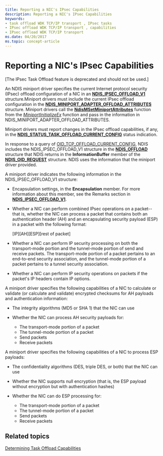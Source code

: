 ```yaml
---
title: Reporting a NIC's IPsec Capabilities
description: Reporting a NIC's IPsec Capabilities
keywords:
- task offload WDK TCP/IP transport , IPsec tasks
- IPsec offload WDK TCP/IP transport , capabilities
- IPsec offload WDK TCP/IP transport
ms.date: 04/20/2017
ms.topic: concept-article
---
```


# Reporting a NIC's IPsec Capabilities

\[The IPsec Task Offload feature is deprecated and should not be used.\]




An NDIS miniport driver specifies the current Internet protocol security (IPsec) offload configuration of a NIC in an [**NDIS\_IPSEC\_OFFLOAD\_V1**](/windows-hardware/drivers/ddi/ntddndis/ns-ntddndis-_ndis_ipsec_offload_v1) structure.Miniport drivers must include the current IPsec offload configuration in the [**NDIS\_MINIPORT\_ADAPTER\_OFFLOAD\_ATTRIBUTES**](/windows-hardware/drivers/ddi/ndis/ns-ndis-_ndis_miniport_adapter_offload_attributes) structure. Miniport drivers call the [**NdisMSetMiniportAttributes**](/windows-hardware/drivers/ddi/ndis/nf-ndis-ndismsetminiportattributes) function from the [*MiniportInitializeEx*](/windows-hardware/drivers/ddi/ndis/nc-ndis-miniport_initialize) function and pass in the information in NDIS\_MINIPORT\_ADAPTER\_OFFLOAD\_ATTRIBUTES.

Miniport drivers must report changes in the IPsec offload capabilities, if any, in the [**NDIS\_STATUS\_TASK\_OFFLOAD\_CURRENT\_CONFIG**](./ndis-status-task-offload-current-config.md) status indication.

In response to a query of [OID\_TCP\_OFFLOAD\_CURRENT\_CONFIG](./oid-tcp-offload-current-config.md), NDIS includes the NDIS\_IPSEC\_OFFLOAD\_V1 structure in the [**NDIS\_OFFLOAD**](/windows-hardware/drivers/ddi/ntddndis/ns-ntddndis-_ndis_offload) structure that NDIS returns in the **InformationBuffer** member of the [**NDIS\_OID\_REQUEST**](/windows-hardware/drivers/ddi/oidrequest/ns-oidrequest-ndis_oid_request) structure. NDIS uses the information that the miniport driver provided.

A miniport driver indicates the following information in the NDIS\_IPSEC\_OFFLOAD\_V1 structure:

-   Encapsulation settings, in the **Encapsulation** member. For more information about this member, see the Remarks section in [**NDIS\_IPSEC\_OFFLOAD\_V1**](/windows-hardware/drivers/ddi/ntddndis/ns-ntddndis-_ndis_ipsec_offload_v1).

-   Whether a NIC can perform combined IPsec operations on a packet--that is, whether the NIC can process a packet that contains both an authentication header (AH) and an encapsulating security payload (ESP) in a packet with the following format:

    \[IP\]\[AH\]\[ESP\]\[rest of packet\]

-   Whether a NIC can perform IP security processing on both the transport-mode portion and the tunnel-mode portion of send and receive packets. The transport-mode portion of a packet pertains to an end-to-end security association, and the tunnel-mode portion of a packet pertains to a tunnel security association.

-   Whether a NIC can perform IP security operations on packets if the packet's IP headers contain IP options.

A miniport driver specifies the following capabilities of a NIC to calculate or validate (or calculate and validate) encrypted checksums for AH payloads and authentication information:

-   The integrity algorithms (MD5 or SHA 1) that the NIC can use

-   Whether the NIC can process AH security payloads for:
    -   The transport-mode portion of a packet
    -   The tunnel-mode portion of a packet
    -   Send packets
    -   Receive packets

A miniport driver specifies the following capabilities of a NIC to process ESP payloads:

-   The confidentiality algorithms (DES, triple DES, or both) that the NIC can use

-   Whether the NIC supports null encryption (that is, the ESP payload without encryption but with authentication hashes)

-   Whether the NIC can do ESP processing for:
    -   The transport-mode portion of a packet
    -   The tunnel-mode portion of a packet
    -   Send packets
    -   Receive packets

## Related topics


[Determining Task Offload Capabilities](determining-task-offload-capabilities.md)

 

